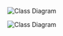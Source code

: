 ![Class Diagram](http://www.plantuml.com/plantuml/proxy?src=https://raw.githubusercontent.com/vrwolf1004/info/master/doc/UML/IoT.puml)

![Class Diagram](http://www.plantuml.com/plantuml/proxy?src=https://raw.githubusercontent.com/vrwolf1004/info/master/doc/UML/IoT_reserve.puml)